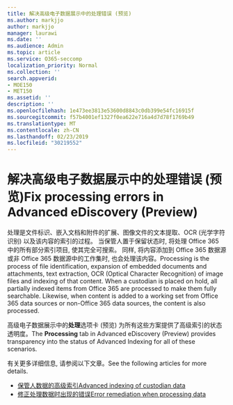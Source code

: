 ```yaml
---
title: 解决高级电子数据展示中的处理错误 (预览)
ms.author: markjjo
author: markjjo
manager: laurawi
ms.date: ''
ms.audience: Admin
ms.topic: article
ms.service: O365-seccomp
localization_priority: Normal
ms.collection: ''
search.appverid:
- MOE150
- MET150
ms.assetid: ''
description: ''
ms.openlocfilehash: 1e473ee3813e53600d8843c0db399e54fc16915f
ms.sourcegitcommit: f57b4001ef1327f0ea622e716a4d7d78f1769b49
ms.translationtype: MT
ms.contentlocale: zh-CN
ms.lasthandoff: 02/23/2019
ms.locfileid: "30219552"
---
```

# <a name="fix-processing-errors-in-advanced-ediscovery-preview"></a><span data-ttu-id="2fa28-102">解决高级电子数据展示中的处理错误 (预览)</span><span class="sxs-lookup"><span data-stu-id="2fa28-102">Fix processing errors in Advanced eDiscovery (Preview)</span></span>

<span data-ttu-id="2fa28-p101">处理是文件标识、嵌入文档和附件的扩展、图像文件的文本提取、OCR (光学字符识别) 以及该内容的索引的过程。 当保管人置于保留状态时, 将处理 Office 365 中的所有部分索引项目, 使其完全可搜索。 同样, 将内容添加到 Office 365 数据源或非 Office 365 数据源中的工作集时, 也会处理该内容。</span><span class="sxs-lookup"><span data-stu-id="2fa28-p101">Processing is the process of file identification, expansion of embedded documents and attachments, text extraction, OCR (Optical Character Recognition) of image files and indexing of that content.  When a custodian is placed on hold, all partially indexed items from Office 365 are processed to make them fully searchable.  Likewise, when content is added to a working set from Office 365 data sources or non-Office 365 data sources, the content is also processed.</span></span>

<span data-ttu-id="2fa28-106">高级电子数据展示中的**处理**选项卡 (预览) 为所有这些方案提供了高级索引的状态透明度。</span><span class="sxs-lookup"><span data-stu-id="2fa28-106">The **Processing** tab in Advanced eDiscovery (Preview) provides transparency into the status of Advanced Indexing for all of these scenarios.</span></span>

<span data-ttu-id="2fa28-107">有关更多详细信息, 请参阅以下文章。</span><span class="sxs-lookup"><span data-stu-id="2fa28-107">See the following articles for more details.</span></span>

- [<span data-ttu-id="2fa28-108">保管人数据的高级索引</span><span class="sxs-lookup"><span data-stu-id="2fa28-108">Advanced indexing of custodian data</span></span>](indexing-custodian-data.md)
- [<span data-ttu-id="2fa28-109">修正处理数据时出现的错误</span><span class="sxs-lookup"><span data-stu-id="2fa28-109">Error remediation when processing data</span></span>](error-remediation.md)
